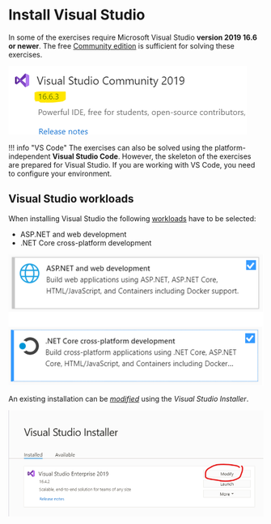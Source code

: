 ﻿# Install Visual Studio

In some of the exercises require Microsoft Visual Studio **version 2019 16.6 or newer**. The free [Community edition](https://visualstudio.microsoft.com/vs/community/) is sufficient for solving these exercises.

![Visual Studio version](images/visual-studio/vs-verzio.png)

!!! info "VS Code"
    The exercises can also be solved using the platform-independent **Visual Studio Code**. However, the skeleton of the exercises are prepared for Visual Studio. If you are working with VS Code, you need to configure your environment.

## Visual Studio workloads

When installing Visual Studio the following [workloads](https://docs.microsoft.com/en-us/visualstudio/install/install-visual-studio?view=vs-2019#step-4---choose-workloads) have to be selected:

- ASP.NET and web development
- .NET Core cross-platform development

![Visual Studio workloads](images/visual-studio/vs-workload.png)

An existing installation can be [_modified_](https://docs.microsoft.com/en-us/visualstudio/install/modify-visual-studio?view=vs-2019) using the _Visual Studio Installer_.

![Visual Studio install components](images/visual-studio/vs-installer-modify.png)
